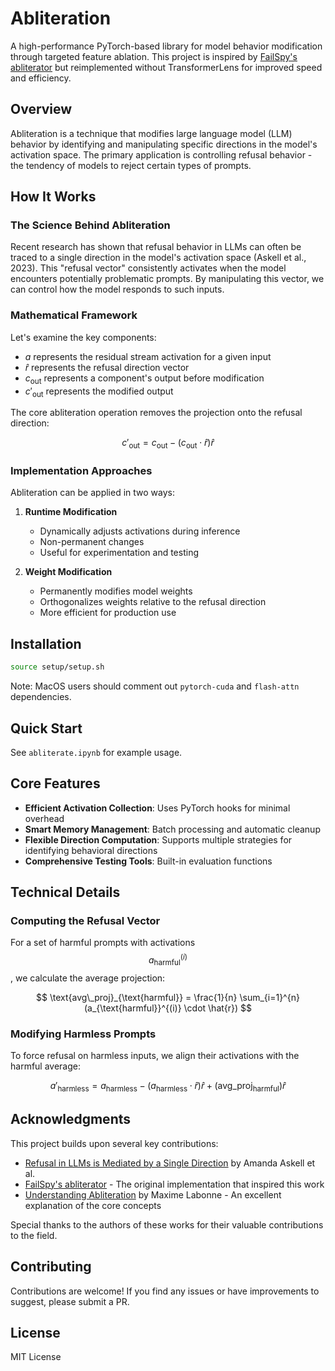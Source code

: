 # Abliteration

A high-performance PyTorch-based library for model behavior modification through targeted feature ablation. This project is inspired by [FailSpy's abliterator](https://github.com/FailSpy/abliterator) but reimplemented without TransformerLens for improved speed and efficiency.

## Overview

Abliteration is a technique that modifies large language model (LLM) behavior by identifying and manipulating specific directions in the model's activation space. The primary application is controlling refusal behavior - the tendency of models to reject certain types of prompts.

## How It Works

### The Science Behind Abliteration

Recent research has shown that refusal behavior in LLMs can often be traced to a single direction in the model's activation space (Askell et al., 2023). This "refusal vector" consistently activates when the model encounters potentially problematic prompts. By manipulating this vector, we can control how the model responds to such inputs.

### Mathematical Framework

Let's examine the key components:

- $a$ represents the residual stream activation for a given input
- $\hat{r}$ represents the refusal direction vector
- $c_{\text{out}}$ represents a component's output before modification
- $c'_{\text{out}}$ represents the modified output

The core abliteration operation removes the projection onto the refusal direction:

$$
c'_{\text{out}} = c_{\text{out}} - (c_{\text{out}} \cdot \hat{r}) \hat{r}
$$

### Implementation Approaches

Abliteration can be applied in two ways:

1. **Runtime Modification**
   - Dynamically adjusts activations during inference
   - Non-permanent changes
   - Useful for experimentation and testing

2. **Weight Modification**
   - Permanently modifies model weights
   - Orthogonalizes weights relative to the refusal direction
   - More efficient for production use

## Installation

```bash
source setup/setup.sh
```

Note: MacOS users should comment out `pytorch-cuda` and `flash-attn` dependencies.

## Quick Start

See `abliterate.ipynb` for example usage.

## Core Features

- **Efficient Activation Collection**: Uses PyTorch hooks for minimal overhead
- **Smart Memory Management**: Batch processing and automatic cleanup
- **Flexible Direction Computation**: Supports multiple strategies for identifying behavioral directions
- **Comprehensive Testing Tools**: Built-in evaluation functions

## Technical Details

### Computing the Refusal Vector

For a set of harmful prompts with activations $$a_{\text{harmful}}^{(i)}$$, we calculate the average projection:

$$
\text{avg\_proj}_{\text{harmful}} = \frac{1}{n} \sum_{i=1}^{n} (a_{\text{harmful}}^{(i)} \cdot \hat{r})
$$

### Modifying Harmless Prompts

To force refusal on harmless inputs, we align their activations with the harmful average:

$$
a'_{\text{harmless}} = a_{\text{harmless}} - (a_{\text{harmless}} \cdot \hat{r}) \hat{r} + (\text{avg\_proj}_{\text{harmful}}) \hat{r}
$$

## Acknowledgments

This project builds upon several key contributions:

- [Refusal in LLMs is Mediated by a Single Direction](https://www.lesswrong.com/posts/jGuXSZgv6qfdhMCuJ/refusal-in-llms-is-mediated-by-a-single-direction) by Amanda Askell et al.
- [FailSpy's abliterator](https://github.com/FailSpy/abliterator) - The original implementation that inspired this work
- [Understanding Abliteration](https://huggingface.co/blog/mlabonne/abliteration) by Maxime Labonne - An excellent explanation of the core concepts

Special thanks to the authors of these works for their valuable contributions to the field.

## Contributing

Contributions are welcome! If you find any issues or have improvements to suggest, please submit a PR.

## License

MIT License